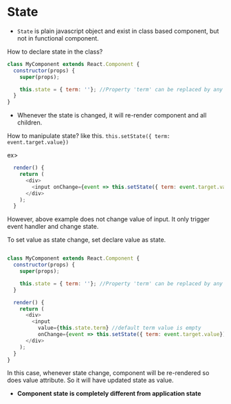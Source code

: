 # State
* `State` is plain javascript object and exist in class based component, but not in functional component.

How to declare state in the class?
```javascript
class MyComponent extends React.Component {
  constructor(props) {
    super(props);

    this.state = { term: ''}; //Property 'term' can be replaced by any other word
  }
}
```
* Whenever the state is changed, it will re-render component and all children.

How to manipulate state? like this. `this.setState({ term: event.target.value})`

ex>
```javascript
  render() {
    return (
      <div>
        <input onChange={event => this.setState({ term: event.target.value})} />
      </div>
    );
  }
```
However, above example does not change value of input. It only trigger event handler and change state. 

To set value as state change, set declare value as state.
```javascript

class MyComponent extends React.Component {
  constructor(props) {
    super(props);

    this.state = { term: ''}; //Property 'term' can be replaced by any other word. default value is empty
  }

  render() {
    return (
      <div>
        <input
          value={this.state.term} //default term value is empty
          onChange={event => this.setState({ term: event.target.value})} />
      </div>
    );
  }
}
```

In this case, whenever state change, component will be re-rendered so does value attribute. So it will have updated state as value.





* **Component state is completely different from application state**
